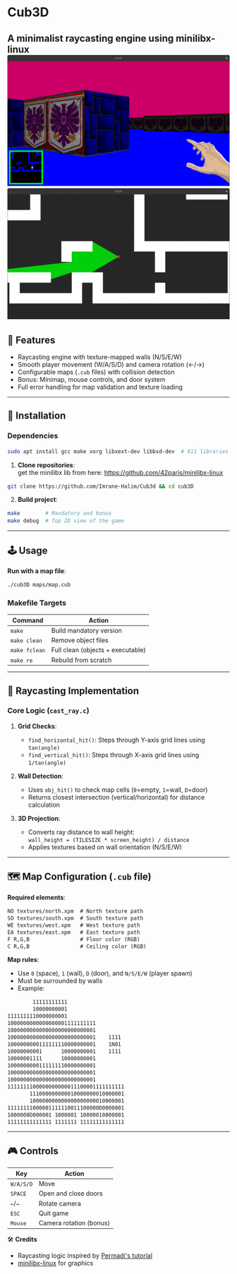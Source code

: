 # Cub3D  
**A minimalist raycasting engine using minilibx-linux**  
![Screenshot](screenshot.png)
![Screenshot](debug.png)
---

## 🚀 Features  
- Raycasting engine with texture-mapped walls (N/S/E/W)  
- Smooth player movement (W/A/S/D) and camera rotation (←/→)  
- Configurable maps (`.cub` files) with collision detection  
- Bonus: Minimap, mouse controls, and door system  
- Full error handling for map validation and texture loading  

---

## 🔧 Installation  

### Dependencies  
```bash  
sudo apt install gcc make xorg libxext-dev libbsd-dev  # X11 libraries for minilibx  
```

1. **Clone repositories**:  
get the minilibx lib from here: https://github.com/42paris/minilibx-linux 
```bash  
git clone https://github.com/Imrane-Halim/Cub3d && cd cub3D  
```

2. **Build project**:  
```bash  
make        # Mandatory and bonus
make debug  # Top 2D view of the game
```

---

## 🕹️ Usage  
**Run with a map file**:  
```bash  
./cub3D maps/map.cub  
```

### Makefile Targets  
| Command       | Action                             |  
|---------------|------------------------------------|  
| `make`        | Build mandatory version            |  
| `make clean`  | Remove object files                |  
| `make fclean` | Full clean (objects + executable)  |  
| `make re`     | Rebuild from scratch               |  

---

## 📐 Raycasting Implementation  
### Core Logic (`cast_ray.c`)  
1. **Grid Checks**:  
   - `find_horizontal_hit()`: Steps through Y-axis grid lines using `tan(angle)`  
   - `find_vertical_hit()`: Steps through X-axis grid lines using `1/tan(angle)`  

2. **Wall Detection**:  
   - Uses `obj_hit()` to check map cells (`0`=empty, `1`=wall, `D`=door)  
   - Returns closest intersection (vertical/horizontal) for distance calculation  

3. **3D Projection**:  
   - Converts ray distance to wall height:  
     `wall_height = (TILESIZE * screen_height) / distance`  
   - Applies textures based on wall orientation (N/S/E/W)  

---

## 🗺️ Map Configuration (`.cub` file)  
**Required elements**:  
```text  
NO textures/north.xpm  # North texture path  
SO textures/south.xpm  # South texture path  
WE textures/west.xpm   # West texture path  
EA textures/east.xpm   # East texture path  
F R,G,B                # Floor color (RGB)  
C R,G,B                # Ceiling color (RGB)  
```  

**Map rules**:  
- Use `0` (space), `1` (wall), `D` (door), and `N/S/E/W` (player spawn)  
- Must be surrounded by walls  
- Example:  
```  
        11111111111
        10000000001
1111111110000000001
1000000000000000001111111111
1000000000000000000000000001
1000000000000000000000000001    1111
1000000000111111110000000001    1N01
10000000001      10000000001    1111
10000001111      10000000001
1000000000111111110000000001
1000000000000000000000000001
1000000000000000000000000001
1111111100000000000011100001111111111
       111000000000010000000010000001
       100000000000000000000010000001
11111111000001111110011100000D0000001
1000000D000001 1000001 10000010000001
11111111111111 1111111 11111111111111
```  

---

## 🎮 Controls  
| Key           | Action                 |  
|---------------|------------------------|  
| `W/A/S/D`     | Move                   |
| `SPACE`       | Open and close doors   |
| `←`/`→`       | Rotate camera          |  
| `ESC`         | Quit game              |  
| `Mouse`       | Camera rotation (bonus)|  


🛠️ **Credits**  
- Raycasting logic inspired by [Permadi's tutorial](https://permadi.com/1996/05/ray-casting-tutorial-table-of-contents/)  
- [minilibx-linux](https://github.com/42paris/minilibx-linux) for graphics  

